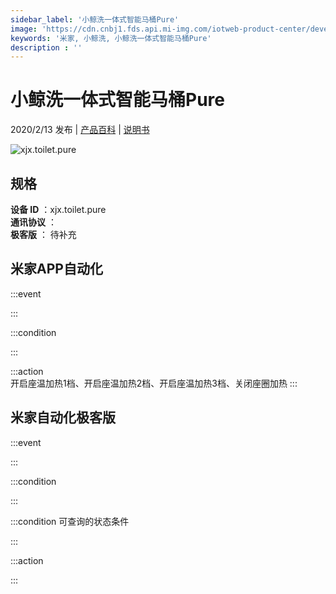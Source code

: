 ```yaml
---
sidebar_label: '小鲸洗一体式智能马桶Pure'
image: 'https://cdn.cnbj1.fds.api.mi-img.com/iotweb-product-center/developer_1576571370360de4wv1FN.png?GalaxyAccessKeyId=AKVGLQWBOVIRQ3XLEW&Expires=9223372036854775807&Signature=052jgZLiCzPIYIu0Vqf8i/pKVpo='
keywords: '米家, 小鲸洗, 小鲸洗一体式智能马桶Pure'
description : ''
---
```

# 小鲸洗一体式智能马桶Pure

2020/2/13 发布 | [产品百科](https://home.mi.com/webapp/content/baike/product/index.html?model=xjx.toilet.pure/) | [说明书](https://home.mi.com/views/introduction.html?model=xjx.toilet.pure&region=cn)

![xjx.toilet.pure](https://cdn.cnbj1.fds.api.mi-img.com/iotweb-product-center/developer_1576571370360de4wv1FN.png?GalaxyAccessKeyId=AKVGLQWBOVIRQ3XLEW&Expires=9223372036854775807&Signature=052jgZLiCzPIYIu0Vqf8i/pKVpo=)

## 规格  
> 
**设备 ID** ：xjx.toilet.pure  
**通讯协议** ：  
**极客版**  ： 待补充 


## 米家APP自动化  

:::event  

:::

:::condition  

:::

:::action   
开启座温加热1档、开启座温加热2档、开启座温加热3档、关闭座圈加热
:::

## 米家自动化极客版  

:::event  

:::

:::condition  

:::

:::condition 可查询的状态条件  

:::

:::action  

:::

        
